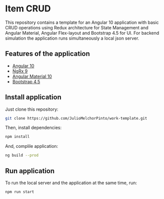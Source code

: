 # Item CRUD

This repository contains a template for an Angular 10 application with basic CRUD operations using Redux architecture for State Management and Angular Material, Angular Flex-layout and Bootstrap 4.5 for UI. For backend simulation the application runs simultaneously a local json server.

## Features of the application

- [Angular 10](https://angular.io/)
- [NgRx 9](https://ngrx.io/)
- [Angular Material 10](https://material.angular.io/)
- [Bootstrap 4.5](https://getbootstrap.com/)

## Install application

Just clone this repository:

```bash
git clone https://github.com/JulioMelchorPinto/work-template.git
```

Then, install dependencies:

```bash
npm install
```

And, complile application:

```bash
ng build --prod
```

## Run application

To run the local server and the application at the same time, run:

```bash
npm run start
```
